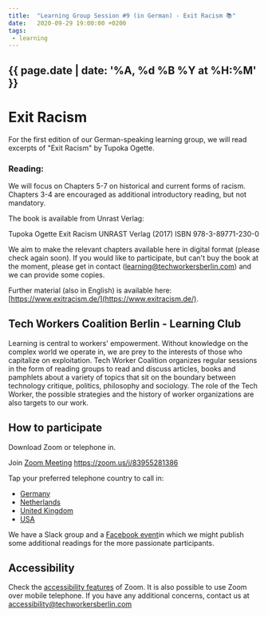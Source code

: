 ```yaml
---
title:  "Learning Group Session #9 (in German) - Exit Racism 📚"
date:   2020-09-29 19:00:00 +0200
tags:
 - learning
---
```


## {{ page.date | date: '%A, %d %B %Y at %H:%M' }}

# Exit Racism

For the first edition of our German-speaking learning group, we will read excerpts of "Exit Racism" by Tupoka Ogette. 

### Reading:

We will focus on Chapters 5-7 on historical and current forms of racism. Chapters 3-4 are encouraged as additional introductory reading, but not mandatory.

The book is available from Unrast Verlag:

Tupoka Ogette
Exit Racism
UNRAST Verlag (2017)
ISBN 978-3-89771-230-0 

We aim to make the relevant chapters available here in digital format (please check again soon). If you would like to participate, but can't buy the book at the moment, please get in contact ([learning@techworkersberlin.com](mailto:learning@techworkersberlin.com)) and we can provide some copies.

Further material (also in English) is available here: [https://www.exitracism.de/](https://www.exitracism.de/).


## Tech Workers Coalition Berlin - Learning Club
Learning is central to workers' empowerment. Without knowledge on the complex world we operate in, we are prey to the interests of those who capitalize on exploitation. Tech Worker Coalition organizes regular sessions in the form of reading groups to read and discuss articles, books and pamphlets about a variety of topics that sit on the boundary between technology critique, politics, philosophy and sociology. The role of the Tech Worker, the possible strategies and the history of worker organizations are also targets to our work.


## How to participate

Download Zoom or telephone in.

Join [Zoom Meeting](https://zoom.us/j/83955281386) https://zoom.us/j/83955281386

Tap your preferred telephone country to call in:
- <a href="tel:+496950502596,,787223227#">Germany</a>
- <a href="tel:+31207947345,,787223227#">Netherlands</a>
- <a href="tel:+442080806592,,787223227#">United Kingdom</a>
- <a href="tel:+12532158782,,787223227#">USA</a>

We have a Slack group and a [Facebook event](https://www.facebook.com/events/182645889738877/)in which we might publish some additional readings for the more passionate participants.

## Accessibility

Check the [accessibility features](https://zoom.us/accessibility) of Zoom. It is also possible to use Zoom over mobile telephone. If you have any additional concerns, contact us at accessibility@techworkersberlin.com
